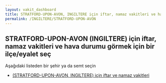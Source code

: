 ```yaml
---
layout: vakit_dashboard
title: STRATFORD-UPON-AVON, INGILTERE için iftar, namaz vakitleri ve hava durumu - ilçe/eyalet seç
permalink: /INGILTERE/STRATFORD-UPON-AVON
---
```


## STRATFORD-UPON-AVON (INGILTERE) için iftar, namaz vakitleri ve hava durumu  görmek için bir ilçe/eyalet seç

Aşağıdaki listeden bir şehir ya da semt seçin

* [ (STRATFORD-UPON-AVON, INGILTERE) için iftar ve namaz vakitleri](/INGILTERE/STRATFORD-UPON-AVON/)

<script type="text/javascript">
  var GLOBAL_COUNTRY = 'INGILTERE';
  var GLOBAL_CITY = 'STRATFORD-UPON-AVON';
  var GLOBAL_STATE = 'STRATFORD-UPON-AVON';
</script>

